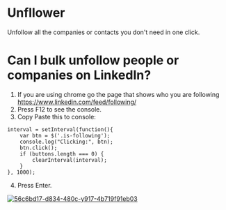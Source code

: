 # Unfllower
Unfollow all the companies or contacts you don't need in one click.



# Can I bulk unfollow people or companies on LinkedIn?

1. If you are using chrome go the page that shows who you are following  https://www.linkedin.com/feed/following/
2. Press F12 to see the console.
3. Copy Paste this to console:

```var buttons = $("button"),
interval = setInterval(function(){
	var btn = $('.is-following');
   	console.log("Clicking:", btn);
    btn.click();
    if (buttons.length === 0) {
    	clearInterval(interval);
    }
}, 1000);
```
4. Press Enter.

<a href="https://user-images.githubusercontent.com/31100945/29992087-17962570-8fc6-11e7-87b9-698561973c3e.gif" target="_blank"><img src="https://user-images.githubusercontent.com/31100945/29992087-17962570-8fc6-11e7-87b9-698561973c3e.gif" alt="56c6bd17-d834-480c-y917-4b719f91eb03" style="max-width:100%;"></a>
